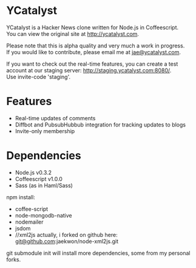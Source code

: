 YCatalyst
=========

  YCatalyst is a Hacker News clone written for Node.js in Coffeescript.  
  You can view the original site at http://ycatalyst.com.  

  Please note that this is alpha quality and very much a work in progress.  
  If you would like to contribute, please email me at jae@ycatalyst.com.  

  If you want to check out the real-time features, you can create a test  
  account at our staging server: http://staging.ycatalyst.com:8080/.  
  Use invite-code 'staging'.  

Features
========

  * Real-time updates of comments
  * Diffbot and PubsubHubbub integration for tracking updates to blogs
  * Invite-only membership

Dependencies
============

  * Node.js v0.3.2
  * Coffeescript v1.0.0
  * Sass (as in Haml/Sass)

  npm install: 

  * coffee-script
  * node-mongodb-native
  * nodemailer
  * jsdom
  * //xml2js  actually, i forked on github here: git@github.com:jaekwon/node-xml2js.git

  git submodule init will install more dependencies, some from my personal forks.
